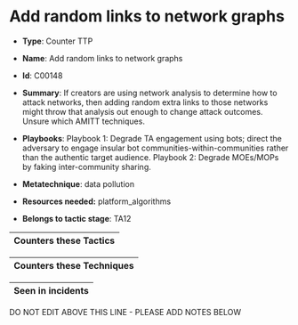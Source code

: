 # Add random links to network graphs

* **Type**: Counter TTP

* **Name**: Add random links to network graphs

* **Id**: C00148

* **Summary**: If creators are using network analysis to determine how to attack networks, then adding random extra links to those networks might throw that analysis out enough to change attack outcomes.  Unsure which AMITT techniques.

* **Playbooks**: Playbook 1: Degrade TA engagement using bots; direct the adversary to engage insular bot communities-within-communities rather than the authentic target audience.
Playbook 2: Degrade MOEs/MOPs by faking inter-community sharing.

* **Metatechnique**: data pollution

* **Resources needed:** platform_algorithms

* **Belongs to tactic stage**: TA12


| Counters these Tactics |
| ---------------------- |



| Counters these Techniques |
| ------------------------- |



| Seen in incidents |
| ----------------- |


DO NOT EDIT ABOVE THIS LINE - PLEASE ADD NOTES BELOW